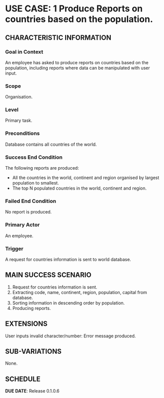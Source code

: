 # USE CASE: 1 Produce Reports on countries based on the population.

## CHARACTERISTIC INFORMATION

### Goal in Context

An employee has asked to produce reports on countries based on the population, including reports where data can be manipulated with user input.

### Scope

Organisation.

### Level

Primary task.

### Preconditions

Database contains all countries of the world.

### Success End Condition

The following reports are produced:  
- All the countries in the world, continent and region organised by largest population to smallest.
- The top N populated countries in the world, continent and region.

### Failed End Condition

No report is produced.

### Primary Actor

An employee.

### Trigger

A request for countries information is sent to world database.

## MAIN SUCCESS SCENARIO

1. Request for countries information is sent.
2. Extracting code, name, continent, region, population, capital from database.
3. Sorting information in descending order by population.
4. Producing reports.

## EXTENSIONS

User inputs invalid character/number: Error message produced.

## SUB-VARIATIONS

None.

## SCHEDULE

**DUE DATE**: Release 0.1.0.6